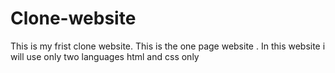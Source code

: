 # Clone-website
This is my frist clone website.
This is the one page website .
In this website i will use only two languages html and css only
